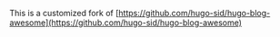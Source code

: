 This is a customized fork of [https://github.com/hugo-sid/hugo-blog-awesome](https://github.com/hugo-sid/hugo-blog-awesome)
